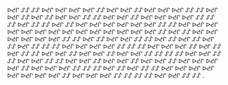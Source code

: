 ᐅᕍᒋ ᔑᔒ ᔑᔒ ᐅᕍᒋ ᐅᕍᒋ ᐅᕍᒋ ᐅᕍᒋ ᔑᔒ ᐅᕍᒋ ᐅᕍᒋ ᔑᔒ ᐅᕍᒋ ᐅᕍᒋ ᐅᕍᒋ ᔑᔒ ᔑᔒ ᐅᕍᒋ ᐅᕍᒋ ᔑᔒ ᐅᕍᒋ ᔑᔒ ᐅᕍᒋ ᐅᕍᒋ ᔑᔒ ᔑᔒ ᐅᕍᒋ ᐅᕍᒋ ᔑᔒ ᐅᕍᒋ ᐅᕍᒋ ᐅᕍᒋ ᐅᕍᒋ ᔑᔒ ᔑᔒ ᔑᔒ ᐅᕍᒋ ᔑᔒ ᔑᔒ ᐅᕍᒋ ᔑᔒ ᐅᕍᒋ ᐅᕍᒋ ᐅᕍᒋ ᐅᕍᒋ ᐅᕍᒋ ᐅᕍᒋ ᔑᔒ ᔑᔒ ᐅᕍᒋ ᐅᕍᒋ ᐅᕍᒋ ᐅᕍᒋ ᐅᕍᒋ ᐅᕍᒋ ᐅᕍᒋ ᐅᕍᒋ ᐅᕍᒋ ᐅᕍᒋ ᐅᕍᒋ ᐅᕍᒋ ᐅᕍᒋ ᐅᕍᒋ ᔑᔒ ᐅᕍᒋ ᔑᔒ ᐅᕍᒋ ᐅᕍᒋ ᐅᕍᒋ ᐅᕍᒋ ᐅᕍᒋ ᐅᕍᒋ ᔑᔒ ᔑᔒ ᐅᕍᒋ ᔑᔒ ᐅᕍᒋ ᐅᕍᒋ ᔑᔒ ᔑᔒ ᐅᕍᒋ ᔑᔒ ᐅᕍᒋ ᔑᔒ ᐅᕍᒋ ᔑᔒ ᐅᕍᒋ ᔑᔒ ᔑᔒ ᔑᔒ ᐅᕍᒋ ᐅᕍᒋ ᐅᕍᒋ ᐅᕍᒋ ᔑᔒ ᔑᔒ ᔑᔒ ᐅᕍᒋ ᐅᕍᒋ ᐅᕍᒋ ᔑᔒ ᐅᕍᒋ ᔑᔒ ᐅᕍᒋ ᔑᔒ ᔑᔒ ᐅᕍᒋ ᐅᕍᒋ ᔑᔒ ᐅᕍᒋ ᐅᕍᒋ ᔑᔒ ᐅᕍᒋ ᐅᕍᒋ ᔑᔒ ᔑᔒ ᔑᔒ ᔑᔒ ᐅᕍᒋ ᐅᕍᒋ ᔑᔒ ᔑᔒ ᐅᕍᒋ ᐅᕍᒋ ᔑᔒ ᔑᔒ ᐅᕍᒋ ᐅᕍᒋ ᔑᔒ ᐅᕍᒋ ᐅᕍᒋ ᔑᔒ ᐅᕍᒋ ᐅᕍᒋ ᔑᔒ ᐅᕍᒋ ᐅᕍᒋ ᐅᕍᒋ ᐅᕍᒋ ᔑᔒ ᐅᕍᒋ ᐅᕍᒋ ᐅᕍᒋ ᔑᔒ ᔑᔒ ᔑᔒ ᐅᕍᒋ ᔑᔒ ᐅᕍᒋ ᔑᔒ ᔑᔒ ᐅᕍᒋ ᐅᕍᒋ ᐅᕍᒋ ᐅᕍᒋ ᐅᕍᒋ ᐅᕍᒋ ᐅᕍᒋ ᐅᕍᒋ ᔑᔒ ᐅᕍᒋ ᐅᕍᒋ ᐅᕍᒋ ᔑᔒ ᔑᔒ ᔑᔒ ᔑᔒ ᐅᕍᒋ ᐅᕍᒋ ᔑᔒ ᔑᔒ .
